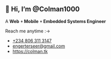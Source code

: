 ## 👋 Hi, I’m @Colman1000

A **Web ∘ Mobile ∘ Embedded Systems Engineer**

Reach me anytime :->

* [+234 806 311 3147](tel://+2348063113147)
* engerterseer@gmail.com
* https://colman.tk
